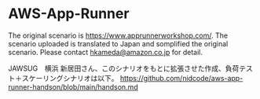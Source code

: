 # AWS-App-Runner

The original scenario is https://www.apprunnerworkshop.com/.
The scenario uploaded is translated to Japan and somplified the original scenario. 
Please contact hkameda@amazon.co.jp for detail.

JAWSUG　横浜 新居田さん、このシナリオをもとに拡張させた作成、負荷テスト＋スケーリングシナリオは以下。
https://github.com/nidcode/aws-app-runner-handson/blob/main/handson.md
